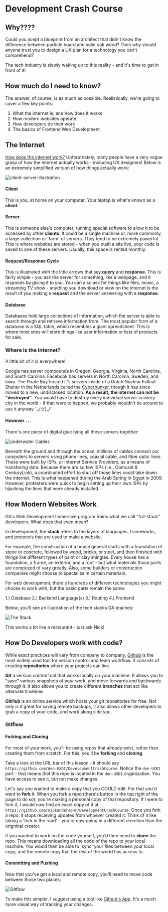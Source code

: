 # Development Crash Course

## Why????
Could you acept a blueprint from an architect that didn't know the difference between particle board and solid oak wood? Then why should anyone trust you to design a UX plan for a technology you can't comprehend?

The tech industry is slowly waking up to this reality - and it's time to get in front of it!


## How much do I need to know?
The answer, of course, is as much as possible. Realistically, we're going to cover a few key points:

1. What the internet is, and how does it works
2. How modern websites operate
3. How developers do their work
4. The basics of Frontend Web Development

## The Internet
[How does the internet work?](https://youtu.be/iDbyYGrswtg)
Unforutnately, many people have a very vague grasp of how the internet actually works - including UX designers! Below is an extremely simplified version of how things actually work:

![client-server-illustration](img/client-server-illustration.gif)

#### Client
This is you, at home on your computer. Your laptop is what's known as a **client**. 

#### Server
This is someone else's computer, running special software to allow it to be accessed by other **clients**. It could be a single machine or, more commonly, a large collection or 'farm' of servers. They tend to be extremely powerful. This is where websites are stored - when you push a site live, your code is saved to one of these servers. Usually, this space is rented monthly.

#### Request/Response Cycle
This is illustrated with the little arrows that say **query** and **response**. This is fairly simple - you ask the server for something, like a webpage, and it responds by giving it to you. You can also ask for things like files, music, a streaming TV show - anything you download or view on the internet is the result of you making a **request** and the server answering with a **response**.

#### Database
Databases hold large collections of information, which the server is able to search through and retrieve information from. The most popular form of a database is a SQL table, which resembles a giant spreadsheet. This is where most sites will store things like user information or lists of products for sale.

### Where is the internet?
A little bit of it is everywhere! 

Google has server compounds in Oregon, Georgia, Virginia, North Carolina, and South Carolina. Facebook has servers in North Carolina, Sweden, and Iowa. The Pirate Bay hosted it's servers inside of a Dutch Nuclear Fallout Shelter in the Netherlands called the [Cyberbunker](https://en.wikipedia.org/wiki/CyberBunker), though it has since moved to a new, undisclosed location. **As a result, the internet can not be "destroyed"**. You would have to destroy every individual server in every city in the world - if that were to happen, we probably wouldn't be around to use it anyway ¯\_(ツ)_/¯

#### However . . .
There's one piece of digital glue tying all these servers together: 

![underwater Cables](img/network-nodes.png)

Beneath the ground and through the ocean, millions of cables connect our computers to servers using phone lines, coaxial cable, and fiber optic lines. These were built by ISPs, or Internet Service Providers, as a means of transfering data. Because there are so few ISPs (i.e., Comcast & CenturyLink), a coordinated effort to shut off those lines could take down the internet. This is what happened during the Arab Spring in Egypt in 2009. However, protesters were quick to begin setting up their own ISPs by hijacking the lines that were already installed. 

## How Modern Websites Work

GA's Web Development Immersive program trains what we call "full-stack" developers. What does that even mean?

In development, the **stack** refers to the layers of languages, frameworks, and protocols that are used to make a website. 

For example, the construction of a house general starts with a foundation of stone or concrete, followed by wood, bricks, or steel, and then finished with things like different types of paint or clay shingles. Every house has a foundation, a frame, an exterior, and a roof - but what materials those parts are comprized of vary greatly. Also, some builders or construction companies might choose to specialize in certain materials.

For web development, there's hundreds of different technologies you might choose to work with, but the basic parts remain the same:

1.) Database
2.) Backend Language(s)
3.) Routing
4.) Frontend

Below, you'll see an illustration of the tech stacks GA teaches:

![The Stack](img/TheStack.png)

This works a lot like a restaurant - just ask Nick!

## How Do Developers work with code?

While exact practices will vary from company to company, [Github](https://github.com/) is the most widely used tool for version control and team workflow. It consists of creating **repositories** where your projects can live.

**Git** a version control tool that works locally on your machine. It allows you to "save" various snapshots of your work, and move forwards and backwards through it. It also allows you to create different **branches** that act like alternate timelines. 

**GitHub** is an online service which hosts your git repositories for free. Not only is it great for saving remote backups, it also allows other developers to grab a copy of your code, and work along side you.

### Gitflow

#### Forking and Cloning

For most of your work, you'll be using repos that already exist, rather than creating them from scratch. For this, you'll be **forking** and **cloning**.

Take a look at the URL bar of this lesson - it should say `https://github.com/den-UXDI/DevelopmentCrashCourse`. Notice the `den-UXDI` part - that means that this repo is located in the `den-UXDI` organization. You have access to see it, but not make changes. 

Let's say you wanted to make a copy that you COULD edit. For that you'd want to **fork** it. When you fork a repo (there's button in the top right of the page to do so), you're making a personal copy of that repository. If I were to fork it, I would now find an exact copy of it at `https://github.com/nickandersonr/DevelopmentCrashCourse`.
Once you fork a repo, it stops recieving updates from whoever created it. Think of it like taking a 'fork in the road' - you're now going in a different direction than the origninal creator.

If you wanted to work on the code yourself, you'd then need to **clone** the repo. This means downloading all the code of the repo to your local machine. You would then be able to 'sync' your files between your local copy, and the remote copy that the rest of the world has access to.

#### Committing and Pushing

Now that you've got a local and remote copy, you'll need to move code between those two places:

![Gitflow](img/gitflow.png)

To make this simpler, I suggest using a tool like [Github's App](https://desktop.github.com/). It's a much more visual way of tracking your changes.














